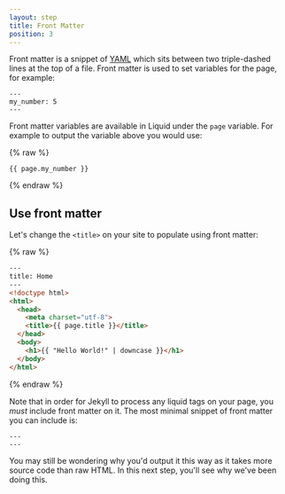 ```yaml
---
layout: step
title: Front Matter
position: 3
---
```

Front matter is a snippet of [YAML](http://yaml.org/) which sits between two
triple-dashed lines at the top of a file. Front matter is used to set variables
for the page, for example:

```liquid
---
my_number: 5
---
```

Front matter variables are available in Liquid under the `page` variable. For
example to output the variable above you would use:

{% raw %}
```liquid
{{ page.my_number }}
```
{% endraw %}

## Use front matter

Let's change the `<title>` on your site to populate using front matter:

{% raw %}
```html
---
title: Home
---
<!doctype html>
<html>
  <head>
    <meta charset="utf-8">
    <title>{{ page.title }}</title>
  </head>
  <body>
    <h1>{{ "Hello World!" | downcase }}</h1>
  </body>
</html>
```
{% endraw %}


Note that in order for Jekyll to process any liquid tags on your page,
you _must_ include front matter on it. The most minimal snippet of front matter
you can include is:

```liquid
---
---
```

You may still be wondering why you'd output it this way as it takes
more source code than raw HTML. In this next step, you'll see why we've
been doing this.
